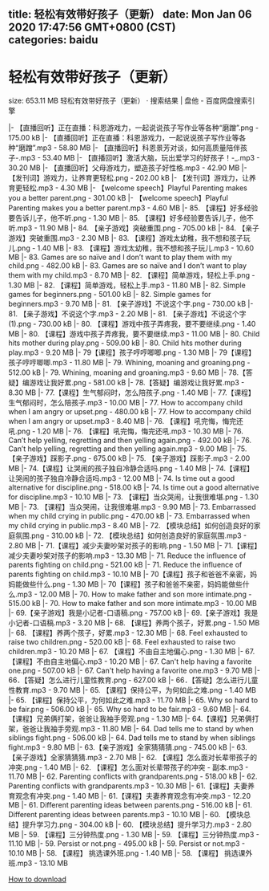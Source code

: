 
title: 轻松有效带好孩子（更新）
date: Mon Jan 06 2020 17:47:56 GMT+0800 (CST)    
categories: baidu
---

# 轻松有效带好孩子（更新）
size: 653.11 MB
 轻松有效带好孩子（更新） · 搜索结果 | 盘他 - 百度网盘搜索引擎
 
|- 【直播回听】正在直播：科恩游戏力，一起说说孩子写作业等各种“磨蹭”.png - 175.00 kB
|- 【直播回听】正在直播：科恩游戏力，一起说说孩子写作业等各种“磨蹭”.mp3 - 58.80 MB
|- 【直播回听】科恩景芳对谈，如何高质量陪伴孩子-.mp3 - 53.40 MB
|- 【直播回听】激活大脑，玩出爱学习的好孩子！-_.mp3 - 30.20 MB
|- 【直播回听】父母游戏力，塑造孩子好性格.mp3 - 42.90 MB
|- 【发刊词】游戏力，让养育更轻松.png - 202.00 kB
|- 【发刊词】游戏力，让养育更轻松.mp3 - 4.30 MB
|- 【welcome speech】Playful Parenting makes you a better parent.png - 301.00 kB
|- 【welcome speech】Playful Parenting makes you a better parent.mp3 - 4.60 MB
|- 85. 【课程】好多经验要告诉儿子，他不听.png - 1.30 MB
|- 85. 【课程】好多经验要告诉儿子，他不听.mp3 - 11.90 MB
|- 84. 【亲子游戏】突破重围.png - 705.00 kB
|- 84. 【亲子游戏】突破重围.mp3 - 2.30 MB
|- 83. 【课程】游戏太幼稚，我不想和孩子玩儿.png - 1.40 MB
|- 83. 【课程】游戏太幼稚，我不想和孩子玩儿.mp3 - 10.60 MB
|- 83. Games are so naïve and I don’t want to play them with my child.png - 482.00 kB
|- 83. Games are so naïve and I don’t want to play them with my child.mp3 - 8.70 MB
|- 82. 【课程】简单游戏，轻松上手.png - 1.30 MB
|- 82. 【课程】简单游戏，轻松上手.mp3 - 11.80 MB
|- 82. Simple games for beginners.png - 501.00 kB
|- 82. Simple games for beginners.mp3 - 9.70 MB
|- 81. 【亲子游戏】不说这个字.png - 730.00 kB
|- 81. 【亲子游戏】不说这个字.mp3 - 2.20 MB
|- 81. 【亲子游戏】不说这个字(1).png - 730.00 kB
|- 80. 【课程】游戏中孩子弄疼我，要不要继续.png - 1.40 MB
|- 80. 【课程】游戏中孩子弄疼我，要不要继续.mp3 - 11.00 MB
|- 80. Child hits mother during play.png - 509.00 kB
|- 80. Child hits mother during play.mp3 - 9.20 MB
|- 79【课程】孩子哼哼唧唧.png - 1.30 MB
|- 79【课程】孩子哼哼唧唧.mp3 - 11.80 MB
|- 79. Whining, moaning and groaning.png - 512.00 kB
|- 79. Whining, moaning and groaning.mp3 - 9.60 MB
|- 78.【答疑】编游戏让我好累.png - 581.00 kB
|- 78.【答疑】编游戏让我好累.mp3 - 8.30 MB
|- 77.【课程】生气郁闷时，怎么陪孩子.png - 1.40 MB
|- 77.【课程】生气郁闷时，怎么陪孩子.mp3 - 10.00 MB
|- 77. How to accompany child when I am angry or upset.png - 480.00 kB
|- 77. How to accompany child when I am angry or upset.mp3 - 8.40 MB
|- 76. 【课程】吼完悔，悔完还吼.png - 1.20 MB
|- 76. 【课程】吼完悔，悔完还吼.mp3 - 10.30 MB
|- 76. Can’t help yelling, regretting and then yelling again.png - 492.00 kB
|- 76. Can’t help yelling, regretting and then yelling again.mp3 - 9.00 MB
|- 75. 【亲子游戏】踩影子.png - 675.00 kB
|- 75. 【亲子游戏】踩影子.mp3 - 2.00 MB
|- 74.【课程】让哭闹的孩子独自冷静合适吗.png - 1.40 MB
|- 74.【课程】让哭闹的孩子独自冷静合适吗.mp3 - 12.00 MB
|- 74. Is time out a good alternative for discipline.png - 518.00 kB
|- 74. Is time out a good alternative for discipline.mp3 - 10.10 MB
|- 73. 【课程】当众哭闹，让我很难堪.png - 1.30 MB
|- 73. 【课程】当众哭闹，让我很难堪.mp3 - 9.90 MB
|- 73. Embarrassed when my child crying in public.png - 470.00 kB
|- 73. Embarrassed when my child crying in public.mp3 - 8.40 MB
|- 72. 【模块总结】如何创造良好的家庭氛围.png - 310.00 kB
|- 72. 【模块总结】如何创造良好的家庭氛围.mp3 - 2.80 MB
|- 71.【课程】减少夫妻吵架对孩子的影响.png - 1.50 MB
|- 71.【课程】减少夫妻吵架对孩子的影响.mp3 - 13.30 MB
|- 71. Reduce the influence of parents fighting on child.png - 521.00 kB
|- 71. Reduce the influence of parents fighting on child.mp3 - 10.10 MB
|- 70【课程】孩子和爸爸不亲密，妈妈能做些什么.png - 1.30 MB
|- 70【课程】孩子和爸爸不亲密，妈妈能做些什么.mp3 - 12.00 MB
|- 70. How to make father and son more intimate.png - 515.00 kB
|- 70. How to make father and son more intimate.mp3 - 10.00 MB
|- 69.【亲子游戏】我是小记者-口语稿.png - 757.00 kB
|- 69.【亲子游戏】我是小记者-口语稿.mp3 - 3.20 MB
|- 68. 【课程】养两个孩子，好累.png - 1.50 MB
|- 68. 【课程】养两个孩子，好累.mp3 - 12.30 MB
|- 68. Feel exhausted to raise two children.png - 520.00 kB
|- 68. Feel exhausted to raise two children.mp3 - 10.20 MB
|- 67. 【课程】不由自主地偏心.png - 1.30 MB
|- 67. 【课程】不由自主地偏心.mp3 - 10.20 MB
|- 67. Can't help having a favorite one.png - 507.00 kB
|- 67. Can't help having a favorite one.mp3 - 9.70 MB
|- 66．【答疑】怎么进行儿童性教育.png - 627.00 kB
|- 66．【答疑】怎么进行儿童性教育.mp3 - 9.70 MB
|- 65. 【课程】保持公平，为何如此之难.png - 1.40 MB
|- 65. 【课程】保持公平，为何如此之难.mp3 - 11.70 MB
|- 65. Why so hard to be fair.png - 506.00 kB
|- 65. Why so hard to be fair.mp3 - 9.60 MB
|- 64.【课程】兄弟俩打架，爸爸让我袖手旁观.png - 1.30 MB
|- 64.【课程】兄弟俩打架，爸爸让我袖手旁观.mp3 - 11.80 MB
|- 64. Dad tells me to stand by when siblings fight.png - 506.00 kB
|- 64. Dad tells me to stand by when siblings fight.mp3 - 9.80 MB
|- 63.【亲子游戏】全家猜猜猜.png - 745.00 kB
|- 63.【亲子游戏】全家猜猜猜.mp3 - 2.70 MB
|- 62. 【课程】怎么面对长辈带孩子的冲突.png - 1.40 MB
|- 62. 【课程】怎么面对长辈带孩子的冲突 - 副本.mp3 - 11.70 MB
|- 62. Parenting conflicts with grandparents.png - 518.00 kB
|- 62. Parenting conflicts with grandparents.mp3 - 10.30 MB
|- 61.【课程】夫妻养育观念有冲突.png - 1.40 MB
|- 61.【课程】夫妻养育观念有冲突.mp3 - 12.20 MB
|- 61. Different parenting ideas between parents.png - 516.00 kB
|- 61. Different parenting ideas between parents.mp3 - 10.10 MB
|- 60. 【模块总结】提升学习力.png - 304.00 kB
|- 60. 【模块总结】提升学习力.mp3 - 2.80 MB
|- 59. 【课程】三分钟热度.png - 1.30 MB
|- 59. 【课程】三分钟热度.mp3 - 11.10 MB
|- 59. Persist or not.png - 495.00 kB
|- 59. Persist or not.mp3 - 10.10 MB
|- 58. 【课程】 挑选课外班.png - 1.40 MB
|- 58. 【课程】 挑选课外班.mp3 - 13.10 MB

[How to download](https://bpcam.bemobtrk.com/go/2ceec3aa-1ca2-46d6-b9ff-aaa5c184517c?jno=662)